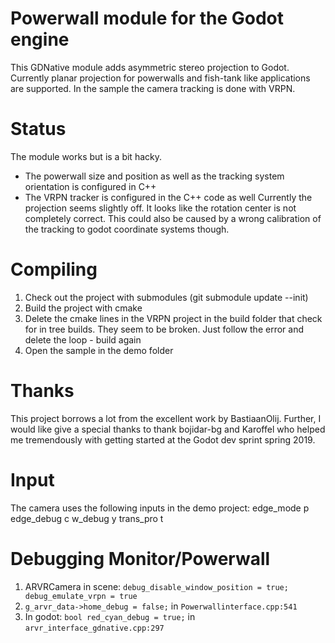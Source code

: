 # Powerwall module for the Godot engine

This GDNative module adds asymmetric stereo projection to Godot. Currently planar projection for powerwalls and fish-tank like applications are supported. In the sample the camera tracking is done with VRPN.

# Status
The module works but is a bit hacky. 
- The powerwall size and position as well as the tracking system orientation is configured in C++
- The VRPN tracker is configured in the C++ code as well
Currently the projection seems slightly off. It looks like the rotation center is not completely correct. This could also be caused by a wrong calibration of the tracking to godot coordinate systems though.

# Compiling
1. Check out the project with submodules (git submodule update --init)
2. Build the project with cmake
3. Delete the cmake lines in the VRPN project in the build folder that check for in tree builds. They seem to be broken. Just follow the error and delete the loop - build again
4. Open the sample in the demo folder

# Thanks
This project borrows a lot from the excellent work by BastiaanOlij. Further, I would like give a special thanks to thank bojidar-bg and Karoffel who helped me tremendously with getting started at the Godot dev sprint spring 2019.


# Input
The camera uses the following inputs in the demo project:
edge_mode p
edge_debug c
w_debug y
trans_pro t

# Debugging Monitor/Powerwall
1. ARVRCamera in scene:
`debug_disable_window_position = true; debug_emulate_vrpn = true`
2. `g_arvr_data->home_debug = false;` in `Powerwallinterface.cpp:541`
3. In godot: `bool red_cyan_debug = true;` in `arvr_interface_gdnative.cpp:297`